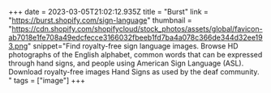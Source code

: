 +++
date = 2023-03-05T21:02:12.935Z
title = "Burst"
link = "https://burst.shopify.com/sign-language"
thumbnail = "https://cdn.shopify.com/shopifycloud/stock_photos/assets/global/favicon-ab7018e1fe708a49edcfecce3166032fbeeb1fd7ba4a078c366de344d32ee193.png"
snippet="Find royalty-free sign language images. Browse HD photographs of the English alphabet, common words that can be expressed through hand signs, and people using American Sign Language (ASL). Download royalty-free images Hand Signs as used by the deaf community.  "
tags = ["image"]
+++

